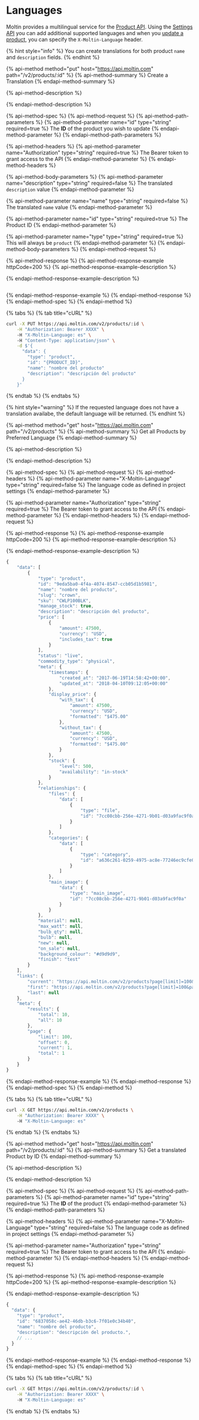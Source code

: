 # Languages

Moltin provides a multilingual service for the [Product API](../catalog/products/). Using the [Settings API](settings/update-settings.md#update-project-settings) you can add additional supported languages and when you [update a product](../catalog/products/update-a-product.md), you can specify the `X-Moltin-Language` header.

{% hint style="info" %}
You can create translations for both product `name` and `description` fields.
{% endhint %}

{% api-method method="put" host="https://api.moltin.com" path="/v2/products/:id" %}
{% api-method-summary %}
Create a Translation
{% endapi-method-summary %}

{% api-method-description %}

{% endapi-method-description %}

{% api-method-spec %}
{% api-method-request %}
{% api-method-path-parameters %}
{% api-method-parameter name="id" type="string" required=true %}
The **ID** of the product you wish to update
{% endapi-method-parameter %}
{% endapi-method-path-parameters %}

{% api-method-headers %}
{% api-method-parameter name="Authorization" type="string" required=true %}
The Bearer token to grant access to the API
{% endapi-method-parameter %}
{% endapi-method-headers %}

{% api-method-body-parameters %}
{% api-method-parameter name="description" type="string" required=false %}
The translated `description` value
{% endapi-method-parameter %}

{% api-method-parameter name="name" type="string" required=false %}
The translated `name` value
{% endapi-method-parameter %}

{% api-method-parameter name="id" type="string" required=true %}
The Product ID
{% endapi-method-parameter %}

{% api-method-parameter name="type" type="string" required=true %}
This will always be `product`
{% endapi-method-parameter %}
{% endapi-method-body-parameters %}
{% endapi-method-request %}

{% api-method-response %}
{% api-method-response-example httpCode=200 %}
{% api-method-response-example-description %}

{% endapi-method-response-example-description %}

```text

```
{% endapi-method-response-example %}
{% endapi-method-response %}
{% endapi-method-spec %}
{% endapi-method %}

{% tabs %}
{% tab title="cURL" %}
```bash
curl -X PUT https://api.moltin.com/v2/products/:id \
    -H "Authorization: Bearer XXXX" \ 
    -H "X-Moltin-Language: es" \ 
    -H "Content-Type: application/json" \
    -d $'{
      "data": {
        "type": "product",
        "id": "{PRODUCT_ID}",
        "name": "nombre del producto"
        "description": "descripción del producto"
      }
    }'
```
{% endtab %}
{% endtabs %}

{% hint style="warning" %}
If the requested language does not have a translation availabe, the default language will be returned.
{% endhint %}

{% api-method method="get" host="https://api.moltin.com" path="/v2/products" %}
{% api-method-summary %}
Get all Products by Preferred Language
{% endapi-method-summary %}

{% api-method-description %}

{% endapi-method-description %}

{% api-method-spec %}
{% api-method-request %}
{% api-method-headers %}
{% api-method-parameter name="X-Moltin-Language" type="string" required=false %}
The language code as defined in project settings
{% endapi-method-parameter %}

{% api-method-parameter name="Authorization" type="string" required=true %}
The Bearer token to grant access to the API
{% endapi-method-parameter %}
{% endapi-method-headers %}
{% endapi-method-request %}

{% api-method-response %}
{% api-method-response-example httpCode=200 %}
{% api-method-response-example-description %}

{% endapi-method-response-example-description %}

```javascript
{
    "data": [
        {
            "type": "product",
            "id": "9eda5ba0-4f4a-4074-8547-ccb05d1b5981",
            "name": "nombre del producto",
            "slug": "crown",
            "sku": "CWLP100BLK",
            "manage_stock": true,
            "description": "descripción del producto",
            "price": [
                {
                    "amount": 47500,
                    "currency": "USD",
                    "includes_tax": true
                }
            ],
            "status": "live",
            "commodity_type": "physical",
            "meta": {
                "timestamps": {
                    "created_at": "2017-06-19T14:58:42+00:00",
                    "updated_at": "2018-04-10T09:12:05+00:00"
                },
                "display_price": {
                    "with_tax": {
                        "amount": 47500,
                        "currency": "USD",
                        "formatted": "$475.00"
                    },
                    "without_tax": {
                        "amount": 47500,
                        "currency": "USD",
                        "formatted": "$475.00"
                    }
                },
                "stock": {
                    "level": 500,
                    "availability": "in-stock"
                }
            },
            "relationships": {
                "files": {
                    "data": [
                        {
                            "type": "file",
                            "id": "7cc08cbb-256e-4271-9b01-d03a9fac9f0a"
                        }
                    ]
                },
                "categories": {
                    "data": [
                        {
                            "type": "category",
                            "id": "a636c261-0259-4975-ac8e-77246ec9cfe0"
                        }
                    ]
                },
                "main_image": {
                    "data": {
                        "type": "main_image",
                        "id": "7cc08cbb-256e-4271-9b01-d03a9fac9f0a"
                    }
                }
            },
            "material": null,
            "max_watt": null,
            "bulb_qty": null,
            "bulb": null,
            "new": null,
            "on_sale": null,
            "background_colour": "#d9d9d9",
            "finish": "test"
        }
    ],
    "links": {
        "current": "https://api.moltin.com/v2/products?page[limit]=100&page[offset]=0",
        "first": "https://api.moltin.com/v2/products?page[limit]=100&page[offset]=0",
        "last": null
    },
    "meta": {
        "results": {
            "total": 10,
            "all": 10
        },
        "page": {
            "limit": 100,
            "offset": 0,
            "current": 1,
            "total": 1
        }
    }
}
```
{% endapi-method-response-example %}
{% endapi-method-response %}
{% endapi-method-spec %}
{% endapi-method %}

{% tabs %}
{% tab title="cURL" %}
```bash
curl -X GET https://api.moltin.com/v2/products \
    -H "Authorization: Bearer XXXX" \ 
    -H "X-Moltin-Language: es"
```
{% endtab %}
{% endtabs %}

{% api-method method="get" host="https://api.moltin.com" path="/v2/products/:id" %}
{% api-method-summary %}
Get a translated Product by ID
{% endapi-method-summary %}

{% api-method-description %}

{% endapi-method-description %}

{% api-method-spec %}
{% api-method-request %}
{% api-method-path-parameters %}
{% api-method-parameter name="id" type="string" required=true %}
The **ID** of the product
{% endapi-method-parameter %}
{% endapi-method-path-parameters %}

{% api-method-headers %}
{% api-method-parameter name="X-Moltin-Language" type="string" required=false %}
The language code as defined in project settings
{% endapi-method-parameter %}

{% api-method-parameter name="Authorization" type="string" required=true %}
The Bearer token to grant access to the API
{% endapi-method-parameter %}
{% endapi-method-headers %}
{% endapi-method-request %}

{% api-method-response %}
{% api-method-response-example httpCode=200 %}
{% api-method-response-example-description %}

{% endapi-method-response-example-description %}

```javascript
{
  "data": {
    "type": "product",
    "id": "6837058c-ae42-46db-b3c6-7f01e0c34b40",
    "name": "nombre del producto",
    "description": "descripción del producto.",
    // ...
  }
}
```
{% endapi-method-response-example %}
{% endapi-method-response %}
{% endapi-method-spec %}
{% endapi-method %}

{% tabs %}
{% tab title="cURL" %}
```bash
curl -X GET https://api.moltin.com/v2/products/:id \
    -H "Authorization: Bearer XXXX" \ 
    -H "X-Moltin-Language: es"
```
{% endtab %}
{% endtabs %}

